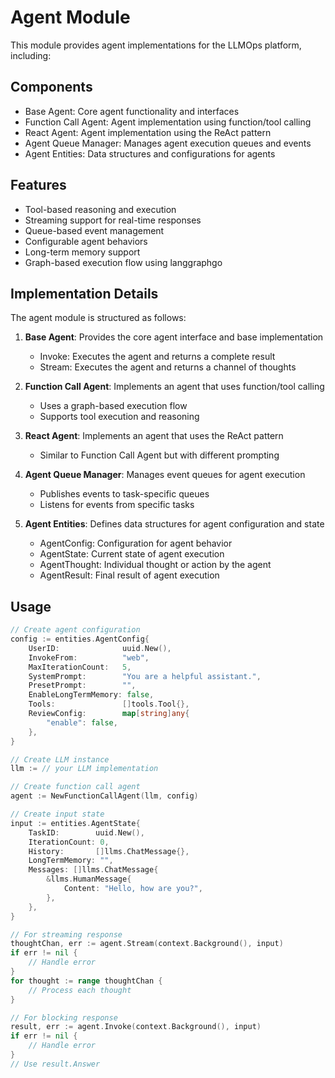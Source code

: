 # Agent Module

This module provides agent implementations for the LLMOps platform, including:

## Components

- Base Agent: Core agent functionality and interfaces
- Function Call Agent: Agent implementation using function/tool calling
- React Agent: Agent implementation using the ReAct pattern
- Agent Queue Manager: Manages agent execution queues and events
- Agent Entities: Data structures and configurations for agents

## Features

- Tool-based reasoning and execution
- Streaming support for real-time responses
- Queue-based event management
- Configurable agent behaviors
- Long-term memory support
- Graph-based execution flow using langgraphgo

## Implementation Details

The agent module is structured as follows:

1. **Base Agent**: Provides the core agent interface and base implementation
   - Invoke: Executes the agent and returns a complete result
   - Stream: Executes the agent and returns a channel of thoughts

2. **Function Call Agent**: Implements an agent that uses function/tool calling
   - Uses a graph-based execution flow
   - Supports tool execution and reasoning

3. **React Agent**: Implements an agent that uses the ReAct pattern
   - Similar to Function Call Agent but with different prompting

4. **Agent Queue Manager**: Manages event queues for agent execution
   - Publishes events to task-specific queues
   - Listens for events from specific tasks

5. **Agent Entities**: Defines data structures for agent configuration and state
   - AgentConfig: Configuration for agent behavior
   - AgentState: Current state of agent execution
   - AgentThought: Individual thought or action by the agent
   - AgentResult: Final result of agent execution

## Usage

```go
// Create agent configuration
config := entities.AgentConfig{
    UserID:              uuid.New(),
    InvokeFrom:          "web",
    MaxIterationCount:   5,
    SystemPrompt:        "You are a helpful assistant.",
    PresetPrompt:        "",
    EnableLongTermMemory: false,
    Tools:               []tools.Tool{},
    ReviewConfig:        map[string]any{
        "enable": false,
    },
}

// Create LLM instance
llm := // your LLM implementation

// Create function call agent
agent := NewFunctionCallAgent(llm, config)

// Create input state
input := entities.AgentState{
    TaskID:        uuid.New(),
    IterationCount: 0,
    History:       []llms.ChatMessage{},
    LongTermMemory: "",
    Messages: []llms.ChatMessage{
        &llms.HumanMessage{
            Content: "Hello, how are you?",
        },
    },
}

// For streaming response
thoughtChan, err := agent.Stream(context.Background(), input)
if err != nil {
    // Handle error
}
for thought := range thoughtChan {
    // Process each thought
}

// For blocking response
result, err := agent.Invoke(context.Background(), input)
if err != nil {
    // Handle error
}
// Use result.Answer
```
